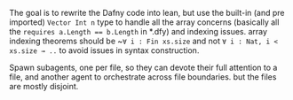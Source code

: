 The goal is to rewrite the Dafny code into lean, but use the built-in (and pre imported) `Vector Int n` type to handle all the array concerns (basically all the `requires a.Length == b.Length` in *.dfy) and indexing issues. array indexing theorems should be ~`∀ i : Fin xs.size` and not `∀ i : Nat, i < xs.size → ..` to avoid issues in syntax construction.

Spawn subagents, one per file, so they can devote their full attention to a file, and another agent to orchestrate across file boundaries. but the files are mostly disjoint.